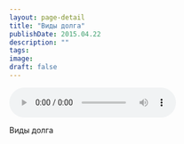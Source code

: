 ```yaml
---
layout: page-detail
title: "Виды долга"
publishDate: 2015.04.22
description: ""
tags:
image:
draft: false
---
```


<audio title="2015.04.22 - Виды долга.mp3" src="/upload/iblock/455/455e72a589ad62bc840db4b9d02da553.mp3" controls=""></audio>

 Виды долга 

  
